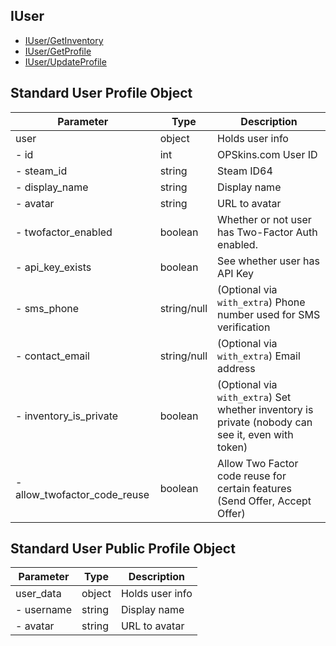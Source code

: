 ## IUser

- [IUser/GetInventory](IUser/GetInventory.md)
- [IUser/GetProfile](IUser/GetProfile.md)
- [IUser/UpdateProfile](IUser/UpdateProfile.md)


## Standard User Profile Object

Parameter | Type | Description
--------- | -----| -------- 
user     | object | Holds user info
- id | int | OPSkins.com User ID
- steam_id | string | Steam ID64
- display_name | string | Display name
- avatar | string | URL to avatar
- twofactor_enabled | boolean | Whether or not user has Two-Factor Auth enabled.
- api_key_exists | boolean | See whether user has API Key
- sms_phone | string/null | (Optional via `with_extra`) Phone number used for SMS verification
- contact_email | string/null | (Optional via `with_extra`) Email address
- inventory_is_private | boolean | (Optional via `with_extra`) Set whether inventory is private (nobody can see it, even with token)
- allow_twofactor_code_reuse | boolean | Allow Two Factor code reuse for certain features (Send Offer, Accept Offer)

## Standard User Public Profile Object

Parameter | Type | Description
--------- | -----| -------- 
user_data | object | Holds user info
- username | string | Display name
- avatar | string | URL to avatar